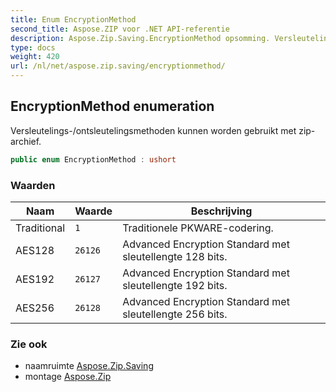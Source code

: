 ```yaml
---
title: Enum EncryptionMethod
second_title: Aspose.ZIP voor .NET API-referentie
description: Aspose.Zip.Saving.EncryptionMethod opsomming. Versleutelings/ontsleutelingsmethoden kunnen worden gebruikt met ziparchief.
type: docs
weight: 420
url: /nl/net/aspose.zip.saving/encryptionmethod/
---
```

## EncryptionMethod enumeration

Versleutelings-/ontsleutelingsmethoden kunnen worden gebruikt met zip-archief.

```csharp
public enum EncryptionMethod : ushort
```

### Waarden

| Naam | Waarde | Beschrijving |
| --- | --- | --- |
| Traditional | `1` | Traditionele PKWARE-codering. |
| AES128 | `26126` | Advanced Encryption Standard met sleutellengte 128 bits. |
| AES192 | `26127` | Advanced Encryption Standard met sleutellengte 192 bits. |
| AES256 | `26128` | Advanced Encryption Standard met sleutellengte 256 bits. |

### Zie ook

* naamruimte [Aspose.Zip.Saving](../../aspose.zip.saving/)
* montage [Aspose.Zip](../../)


